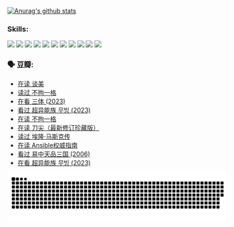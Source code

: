 
[![Anurag's github stats](https://github-readme-stats.vercel.app/api?username=w940853815)](https://github.com/anuraghazra/github-readme-stats)

### Skills:

<code><img height="32" src="https://cdn.jsdelivr.net/npm/simple-icons@v5/icons/python.svg"></code>
<code><img height="32" src="https://cdn.jsdelivr.net/npm/simple-icons@v5/icons/javascript.svg"></code>
<code><img height="32" src="https://cdn.jsdelivr.net/npm/simple-icons@v5/icons/django.svg"></code>
<code><img height="32" src="https://cdn.jsdelivr.net/npm/simple-icons@v5/icons/flask.svg"></code>
<code><img height="32" src="https://cdn.jsdelivr.net/npm/simple-icons@v5/icons/vuetify.svg"></code>
<code><img height="32" src="https://cdn.jsdelivr.net/npm/simple-icons@v5/icons/git.svg"></code>
<code><img height="32" src="https://cdn.jsdelivr.net/npm/simple-icons@v5/icons/docker.svg"></code>
<code><img height="32" src="https://cdn.jsdelivr.net/npm/simple-icons@v5/icons/postgresql.svg"></code>
<code><img height="32" src="https://cdn.jsdelivr.net/npm/simple-icons@v5/icons/elasticsearch.svg"></code>
<code><img height="32" src="https://cdn.jsdelivr.net/npm/simple-icons@v5/icons/macos.svg"></code>
<code><img height="32" src="https://cdn.jsdelivr.net/npm/simple-icons@v5/icons/linux.svg"></code>

### 🗣 豆瓣:

<!-- DOUBAN-ACTIVITIES:START -->
- [在读 谈美](https://www.douban.com/people/136069238/status/4560861771/?_i=12168161)
- [读过 不拘一格](https://www.douban.com/people/136069238/status/4560861445/?_i=12168161)
- [在看 三体‎ (2023)](https://www.douban.com/people/136069238/status/4558185093/?_i=12168161)
- [看过 超异能族 무빙‎ (2023)](https://www.douban.com/people/136069238/status/4556824186/?_i=12168161)
- [在读 不拘一格](https://www.douban.com/people/136069238/status/4541712161/?_i=12168161)
- [在读 刀尖（最新修订珍藏版）](https://www.douban.com/people/136069238/status/4541711339/?_i=12168161)
- [读过 埃隆·马斯克传](https://www.douban.com/people/136069238/status/4541710351/?_i=12168161)
- [在读 Ansible权威指南](https://www.douban.com/people/136069238/status/4539151450/?_i=12168161)
- [看过 易中天品三国‎ (2006)](https://www.douban.com/people/136069238/status/4529910812/?_i=12168161)
- [在看 超异能族 무빙‎ (2023)](https://www.douban.com/people/136069238/status/4527291077/?_i=12168161)
<!-- DOUBAN-ACTIVITIES:END -->


![Snake animation](https://raw.githubusercontent.com/w940853815/w940853815/output/github-contribution-grid-snake.svg)

<!--
**w940853815/w940853815** is a ✨ _special_ ✨ repository because its `README.md` (this file) appears on your GitHub profile.

Here are some ideas to get you started:

- 🔭 I’m currently working on ...
- 🌱 I’m currently learning ...
- 👯 I’m looking to collaborate on ...
- 🤔 I’m looking for help with ...
- 💬 Ask me about ...
- 📫 How to reach me: ...
- 😄 Pronouns: ...
- ⚡ Fun fact: ...
-->
